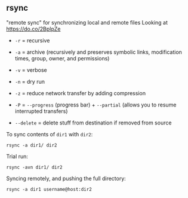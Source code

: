 ## rsync

"remote sync" for synchronizing local and remote files
Looking at <https://do.co/2BpIpZe>

- `-r` = recursive

- `-a` = archive (recursively and preserves symbolic links,
  modification times, group, owner, and permissions)

- `-v` = verbose

- `-n` = dry run

- `-z` = reduce network transfer by adding compression

- `-P` = `--progress` (progress bar) + `--partial` (allows you to
  resume interrupted transfers)

- `--delete` = delete stuff from destination if removed from source

To sync contents of `dir1` with `dir2`:

```
rsync -a dir1/ dir2
```

Trial run:

```
rsync -avn dir1/ dir2
```

Syncing remotely, and pushing the full directory:

```
rsync -a dir1 username@host:dir2
```

